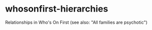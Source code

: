 # whosonfirst-hierarchies

Relationships in Who's On First (see also: "All families are psychotic")
